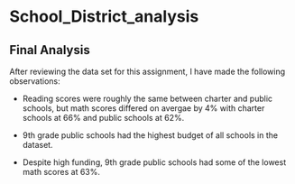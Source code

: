# School_District_analysis

## Final Analysis

After reviewing the data set for this assignment, I have made the following observations:

* Reading scores were roughly the same between charter and public schools, but math scores differed on avergae by 4% with charter schools at 66% and public schools at 62%.

* 9th grade public schools had the highest budget of all schools in the dataset. 

* Despite high funding, 9th grade public schools had some of the lowest math scores at 63%.
